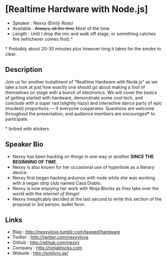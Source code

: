 [Realtime Hardware with Node.js]
========================

* Speaker   : Nexxy _(Emily Rose)_
* Available : ~~Always, all the time~~ Most of the time
* Length    : Until I drop the mic and walk off stage, or something catches fire (whichever comes first).*


\* Probably about 20-30 minutes plus however long it takes for the smoke to clear.

Description
-----------

Join us for another installment of "Realtime Hardware with Node.js" as we take a look at just 
how exactly one should go about making a fool of themselves on stage with a bunch of electronics.
We will cover the basics of getting started with hardware, demonstrate some cool tech, and conclude
with a super rad (slightly hazy) and interactive dance party of epic (modest) proportions — if everyone cooperates.
Questions are welcome throughout the presentation, and audience members are _encouraged_* to participate.

\* bribed with stickers

Speaker Bio
-----------

* Nexxy has been hacking on things in one way or another __SINCE THE BEGINNING OF TIME__.
* Nexxy is also known for her occasional use of hyperbole as a literary device.
* Nexxy first began hacking arduinos with node while she was working with a vegan strip club named Casa Diablo.
* Nexxy is now enjoying her work with Ninja Blocks as they take over the world with the _internet of things_!
* Nexxy inexplicably decided at the last second to write this section of the proposal in 3rd person, bullet form.

Links
-----

* Blag    : http://nexxylove.tumblr.com/tagged/hardware
* Twitter : http://twitter.com/nexxylove
* Github  : http://github.com/nexxy
* Company : http://ninjablocks.com
* Wobsite : http://emilyro.se/
